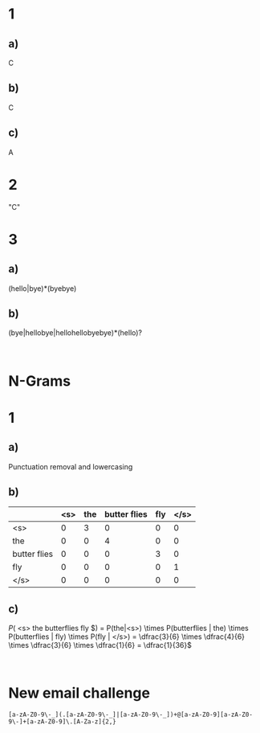 # 1

## a)

C

## b)

C

## c)

A

# 2

"C"

# 3

## a)

(hello|bye)\*(byebye)

## b)

(bye|hellobye|hellohellobyebye)\*(hello)?

<br>

# N-Grams

# 1

## a)

Punctuation removal and lowercasing

## b)

|              | \<s> | the | butter flies | fly | \</s> |
| ------------ | ---- | --- | ------------ | --- | ----- |
| \<s>         | 0    | 3   | 0            | 0   | 0     |
| the          | 0    | 0   | 4            | 0   | 0     |
| butter flies | 0    | 0   | 0            | 3   | 0     |
| fly          | 0    | 0   | 0            | 0   | 1     |
| \</s>        | 0    | 0   | 0            | 0   | 0     |

## c)

$P($ \<s> the butterflies fly $) = P(the|<s>) \times P(butterflies | the) \times P(butterflies | fly) \times P(fly | </s>) = \dfrac{3}{6} \times \dfrac{4}{6} \times \dfrac{3}{6} \times \dfrac{1}{6} = \dfrac{1}{36}$

<br>

# New email challenge

```
[a-zA-Z0-9\-_](.[a-zA-Z0-9\-_]|[a-zA-Z0-9\-_])+@[a-zA-Z0-9][a-zA-Z0-9\-]+[a-zA-Z0-9]\.[A-Za-z]{2,}
```
